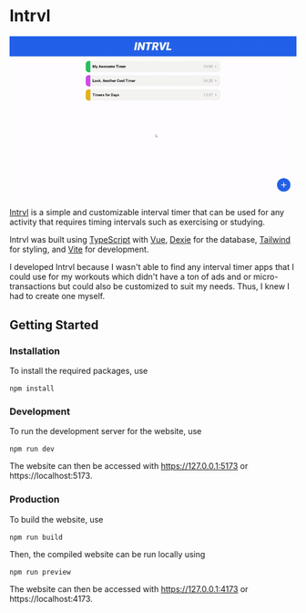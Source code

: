 # Intrvl
![Demo](/intrvl.gif)

[Intrvl](https://intrvl.vercel.app/) is a simple and customizable interval timer that can be used for any activity that requires timing intervals such as exercising or studying.

Intrvl was built using [TypeScript](https://www.typescriptlang.org/) with [Vue](https://vuejs.org/), [Dexie](https://dexie.org/) for the database, [Tailwind](https://tailwindcss.com/) for styling, and [Vite](https://vitejs.dev) for development.

I developed Intrvl because I wasn't able to find any interval timer apps that I could use for my workouts which didn't have a ton of ads and or micro-transactions but could also be customized to suit my needs. Thus, I knew I had to create one myself.

## Getting Started

### Installation
To install the required packages, use
```
npm install
```

### Development
To run the development server for the website, use
```
npm run dev
```
The website can then be accessed with https://127.0.0.1:5173 or https://localhost:5173.

### Production
To build the website, use
```
npm run build
```
Then, the compiled website can be run locally using
```
npm run preview
```
The website can then be accessed with https://127.0.0.1:4173 or https://localhost:4173.